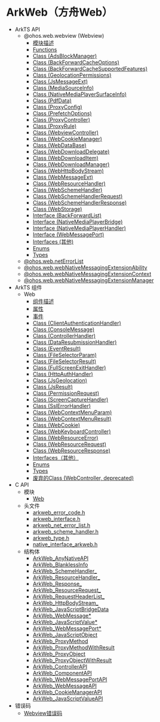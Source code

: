 # ArkWeb（方舟Web）
<!--Kit: ArkWeb-->
<!--Subsystem: Web-->
<!--Owner: @yp99ustc-->
<!--Designer: @ctqctq99-->
<!--Tester: @ghiker-->
<!--Adviser: @HelloShuo-->

- ArkTS API<!--arkweb-arkts-->
  - @ohos.web.webview (Webview)<!--js-apis-webview-->
    - [模块描述](arkts-apis-webview.md)
    - [Functions](arkts-apis-webview-f.md)
    - [Class (AdsBlockManager)](arkts-apis-webview-AdsBlockManager.md)
    - [Class (BackForwardCacheOptions)](arkts-apis-webview-BackForwardCacheOptions.md)
    - [Class (BackForwardCacheSupportedFeatures)](arkts-apis-webview-BackForwardCacheSupportedFeatures.md)
    - [Class (GeolocationPermissions)](arkts-apis-webview-GeolocationPermissions.md)
    - [Class (JsMessageExt)](arkts-apis-webview-JsMessageExt.md)
    - [Class (MediaSourceInfo)](arkts-apis-webview-MediaSourceInfo.md)
    - [Class (NativeMediaPlayerSurfaceInfo)](arkts-apis-webview-NativeMediaPlayerSurfaceInfo.md)
    - [Class (PdfData)](arkts-apis-webview-PdfData.md)
    - [Class (ProxyConfig)](arkts-apis-webview-ProxyConfig.md)
    - [Class (PrefetchOptions)](arkts-apis-webview-PrefetchOptions.md)
    - [Class (ProxyController)](arkts-apis-webview-ProxyController.md)
    - [Class (ProxyRule)](arkts-apis-webview-ProxyRule.md)
    - [Class (WebviewController)](arkts-apis-webview-WebviewController.md)
    - [Class (WebCookieManager)](arkts-apis-webview-WebCookieManager.md)
    - [Class (WebDataBase)](arkts-apis-webview-WebDataBase.md)
    - [Class (WebDownloadDelegate)](arkts-apis-webview-WebDownloadDelegate.md)
    - [Class (WebDownloadItem)](arkts-apis-webview-WebDownloadItem.md)
    - [Class (WebDownloadManager)](arkts-apis-webview-WebDownloadManager.md)
    - [Class (WebHttpBodyStream)](arkts-apis-webview-WebHttpBodyStream.md)
    - [Class (WebMessageExt)](arkts-apis-webview-WebMessageExt.md)
    - [Class (WebResourceHandler)](arkts-apis-webview-WebResourceHandler.md)
    - [Class (WebSchemeHandler)](arkts-apis-webview-WebSchemeHandler.md)
    - [Class (WebSchemeHandlerRequest)](arkts-apis-webview-WebSchemeHandlerRequest.md)
    - [Class (WebSchemeHandlerResponse)](arkts-apis-webview-WebSchemeHandlerResponse.md)
    - [Class (WebStorage)](arkts-apis-webview-WebStorage.md)  
    - [Interface (BackForwardList)](arkts-apis-webview-BackForwardList.md)
    - [Interface (NativeMediaPlayerBridge)](arkts-apis-webview-NativeMediaPlayerBridge.md)
    - [Interface (NativeMediaPlayerHandler)](arkts-apis-webview-NativeMediaPlayerHandler.md)
    - [Interface (WebMessagePort)](arkts-apis-webview-WebMessagePort.md)
    - [Interfaces (其他)](arkts-apis-webview-i.md)
    - [Enums](arkts-apis-webview-e.md)
    - [Types](arkts-apis-webview-t.md)
  - [@ohos.web.netErrorList](arkts-apis-netErrorList.md)
  - [@ohos.web.webNativeMessagingExtensionAbility](arkts-apis-web-webNativeMessagingExtensionAbility.md)
  - [@ohos.web.webNativeMessagingExtensionContext](arkts-apis-web-webNativeMessagingExtensionContext.md)
  - [@ohos.web.webNativeMessagingExtensionManager](arkts-apis-web-webNativeMessagingExtensionManager.md)
- ArkTS 组件<!--arkweb-comp-->
  - Web<!--ts-basic-components-web-->
    - [组件描述](arkts-basic-components-web.md)
    - [属性](arkts-basic-components-web-attributes.md)
    - [事件](arkts-basic-components-web-events.md)
    - [Class (ClientAuthenticationHandler)](arkts-basic-components-web-ClientAuthenticationHandler.md)
    - [Class (ConsoleMessage)](arkts-basic-components-web-ConsoleMessage.md)
    - [Class (ControllerHandler)](arkts-basic-components-web-ControllerHandler.md)
    - [Class (DataResubmissionHandler)](arkts-basic-components-web-DataResubmissionHandler.md)
    - [Class (EventResult)](arkts-basic-components-web-EventResult.md)
    - [Class (FileSelectorParam)](arkts-basic-components-web-FileSelectorParam.md)
    - [Class (FileSelectorResult)](arkts-basic-components-web-FileSelectorResult.md)
    - [Class (FullScreenExitHandler)](arkts-basic-components-web-FullScreenExitHandler.md)
    - [Class (HttpAuthHandler)](arkts-basic-components-web-HttpAuthHandler.md)
    - [Class (JsGeolocation)](arkts-basic-components-web-JsGeolocation.md)
    - [Class (JsResult)](arkts-basic-components-web-JsResult.md)
    - [Class (PermissionRequest)](arkts-basic-components-web-PermissionRequest.md)
    - [Class (ScreenCaptureHandler)](arkts-basic-components-web-ScreenCaptureHandler.md)
    - [Class (SslErrorHandler)](arkts-basic-components-web-SslErrorHandler.md)
    - [Class (WebContextMenuParam)](arkts-basic-components-web-WebContextMenuParam.md)
    - [Class (WebContextMenuResult)](arkts-basic-components-web-WebContextMenuResult.md)
    - [Class (WebCookie)](arkts-basic-components-web-WebCookie.md)
    - [Class (WebKeyboardController)](arkts-basic-components-web-WebKeyboardController.md)
    - [Class (WebResourceError)](arkts-basic-components-web-WebResourceError.md)
    - [Class (WebResourceRequest)](arkts-basic-components-web-WebResourceRequest.md)
    - [Class (WebResourceResponse)](arkts-basic-components-web-WebResourceResponse.md)
    - [Interfaces（其他）](arkts-basic-components-web-i.md)
    - [Enums](arkts-basic-components-web-e.md)
    - [Types](arkts-basic-components-web-t.md)
    - [废弃的Class (WebController, deprecated)](arkts-basic-components-web-WebController.md)
- C API<!--arkweb-c-->
  - 模块<!--arkweb-module-->
    - [Web](capi-web.md)
  - 头文件<!--arkweb-headerfile-->
    - [arkweb_error_code.h](capi-arkweb-error-code-h.md)
    - [arkweb_interface.h](capi-arkweb-interface-h.md)
    - [arkweb_net_error_list.h](capi-arkweb-net-error-list-h.md)
    - [arkweb_scheme_handler.h](capi-arkweb-scheme-handler-h.md)
    - [arkweb_type.h](capi-arkweb-type-h.md)
    - [native_interface_arkweb.h](capi-native-interface-arkweb-h.md)
  - 结构体<!--arkweb-struct-->
    - [ArkWeb_AnyNativeAPI](capi-web-arkweb-anynativeapi.md)
    - [ArkWeb_BlanklessInfo](capi-web-arkweb-blanklessinfo.md)
    - [ArkWeb_SchemeHandler_](capi-web-arkweb-schemehandler.md)
    - [ArkWeb_ResourceHandler_](capi-web-arkweb-resourcehandler.md)
    - [ArkWeb_Response_](capi-web-arkweb-response.md)
    - [ArkWeb_ResourceRequest_](capi-web-arkweb-resourcerequest.md)
    - [ArkWeb_RequestHeaderList_](capi-web-arkweb-requestheaderlist.md)
    - [ArkWeb_HttpBodyStream_](capi-web-arkweb-httpbodystream.md)
    - [ArkWeb_JavaScriptBridgeData](capi-web-arkweb-javascriptbridgedata.md)
    - [ArkWeb_WebMessage*](capi-web-arkweb-webmessage8h.md)
    - [ArkWeb_JavaScriptValue*](capi-web-arkweb-javascriptvalue8h.md)
    - [ArkWeb_WebMessagePort*](capi-web-arkweb-webmessageport8h.md)
    - [ArkWeb_JavaScriptObject](capi-web-arkweb-javascriptobject.md)
    - [ArkWeb_ProxyMethod](capi-web-arkweb-proxymethod.md)
    - [ArkWeb_ProxyMethodWithResult](capi-web-arkweb-proxymethodwithresult.md)
    - [ArkWeb_ProxyObject](capi-web-arkweb-proxyobject.md)
    - [ArkWeb_ProxyObjectWithResult](capi-web-arkweb-proxyobjectwithresult.md)
    - [ArkWeb_ControllerAPI](capi-web-arkweb-controllerapi.md)
    - [ArkWeb_ComponentAPI](capi-web-arkweb-componentapi.md)
    - [ArkWeb_WebMessagePortAPI](capi-web-arkweb-webmessageportapi.md)
    - [ArkWeb_WebMessageAPI](capi-web-arkweb-webmessageapi.md)
    - [ArkWeb_CookieManagerAPI](capi-web-arkweb-cookiemanagerapi.md)
    - [ArkWeb_JavaScriptValueAPI](capi-web-arkweb-javascriptvalueapi.md)
- 错误码<!--arkweb-arkts-errcode-->
  - [Webview错误码](errorcode-webview.md)
